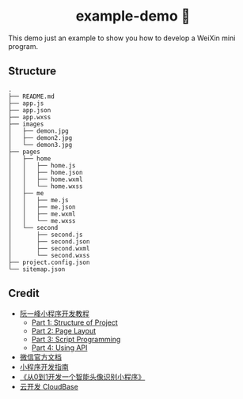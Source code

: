 <h1 align="center">example-demo 👋</h1>
<p>
</p>


This demo just an example to show you how to develop a WeiXin mini program.


## Structure

```console
.
├── README.md
├── app.js
├── app.json
├── app.wxss
├── images
│   ├── demon.jpg
│   ├── demon2.jpg
│   └── demon3.jpg
├── pages
│   ├── home
│   │   ├── home.js
│   │   ├── home.json
│   │   ├── home.wxml
│   │   └── home.wxss
│   ├── me
│   │   ├── me.js
│   │   ├── me.json
│   │   ├── me.wxml
│   │   └── me.wxss
│   └── second
│       ├── second.js
│       ├── second.json
│       ├── second.wxml
│       └── second.wxss
├── project.config.json
└── sitemap.json

```


## Credit

- [阮一峰小程序开发教程](https://github.com/ruanyf/wechat-miniprogram-demos)
  - [Part 1: Structure of Project](https://www.ruanyifeng.com/blog/2020/10/wechat-miniprogram-tutorial-part-one.html)
  - [Part 2: Page Layout](https://www.ruanyifeng.com/blog/2020/10/wechat-miniprogram-tutorial-part-two.html)
  - [Part 3: Script Programming](https://www.ruanyifeng.com/blog/2020/10/wechat-miniprogram-tutorial-part-three.html)
  - [Part 4: Using API](https://www.ruanyifeng.com/blog/2020/10/wechat-miniprogram-tutorial-part-four.html)
- [微信官方文档](https://developers.weixin.qq.com/miniprogram/dev/framework/)
- [小程序开发指南](https://developers.weixin.qq.com/ebook?action=get_post_info&docid=0008aeea9a8978ab0086a685851c0a)
- [《从0到1开发一个智能头像识别小程序》](https://www.xiaoxili.com/hi-face/docs/README.html)
- [云开发 CloudBase](https://www.cloudbase.net)

